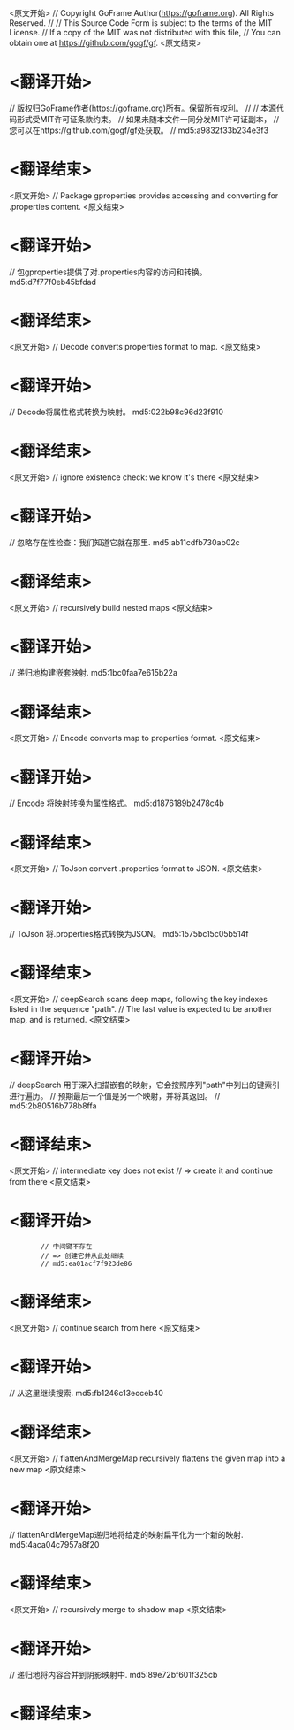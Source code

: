 
<原文开始>
// Copyright GoFrame Author(https://goframe.org). All Rights Reserved.
//
// This Source Code Form is subject to the terms of the MIT License.
// If a copy of the MIT was not distributed with this file,
// You can obtain one at https://github.com/gogf/gf.
<原文结束>

# <翻译开始>
// 版权归GoFrame作者(https://goframe.org)所有。保留所有权利。
//
// 本源代码形式受MIT许可证条款约束。
// 如果未随本文件一同分发MIT许可证副本，
// 您可以在https://github.com/gogf/gf处获取。
// md5:a9832f33b234e3f3
# <翻译结束>


<原文开始>
// Package gproperties provides accessing and converting for .properties content.
<原文结束>

# <翻译开始>
// 包gproperties提供了对.properties内容的访问和转换。 md5:d7f77f0eb45bfdad
# <翻译结束>


<原文开始>
// Decode converts properties format to map.
<原文结束>

# <翻译开始>
// Decode将属性格式转换为映射。 md5:022b98c96d23f910
# <翻译结束>


<原文开始>
// ignore existence check: we know it's there
<原文结束>

# <翻译开始>
// 忽略存在性检查：我们知道它就在那里. md5:ab11cdfb730ab02c
# <翻译结束>


<原文开始>
// recursively build nested maps
<原文结束>

# <翻译开始>
// 递归地构建嵌套映射. md5:1bc0faa7e615b22a
# <翻译结束>


<原文开始>
// Encode converts map to properties format.
<原文结束>

# <翻译开始>
// Encode 将映射转换为属性格式。 md5:d1876189b2478c4b
# <翻译结束>


<原文开始>
// ToJson convert .properties format to JSON.
<原文结束>

# <翻译开始>
// ToJson 将.properties格式转换为JSON。 md5:1575bc15c05b514f
# <翻译结束>


<原文开始>
// deepSearch scans deep maps, following the key indexes listed in the sequence "path".
// The last value is expected to be another map, and is returned.
<原文结束>

# <翻译开始>
// deepSearch 用于深入扫描嵌套的映射，它会按照序列"path"中列出的键索引进行遍历。
// 预期最后一个值是另一个映射，并将其返回。
// md5:2b80516b778b8ffa
# <翻译结束>


<原文开始>
			// intermediate key does not exist
			// => create it and continue from there
<原文结束>

# <翻译开始>
			// 中间键不存在
			// => 创建它并从此处继续
			// md5:ea01acf7f923de86
# <翻译结束>


<原文开始>
// continue search from here
<原文结束>

# <翻译开始>
// 从这里继续搜索. md5:fb1246c13ecceb40
# <翻译结束>


<原文开始>
// flattenAndMergeMap recursively flattens the given map into a new map
<原文结束>

# <翻译开始>
// flattenAndMergeMap递归地将给定的映射扁平化为一个新的映射. md5:4aca04c7957a8f20
# <翻译结束>


<原文开始>
// recursively merge to shadow map
<原文结束>

# <翻译开始>
// 递归地将内容合并到阴影映射中. md5:89e72bf601f325cb
# <翻译结束>

